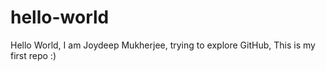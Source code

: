 # hello-world
Hello World,
I am Joydeep Mukherjee, trying to explore GitHub, This is my first repo :)
